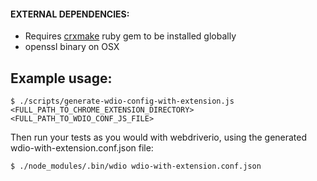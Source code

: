 #### EXTERNAL DEPENDENCIES: 
- Requires [crxmake](https://github.com/Constellation/crxmake) ruby gem to be installed globally
- openssl binary on OSX

## Example usage:
```
$ ./scripts/generate-wdio-config-with-extension.js <FULL_PATH_TO_CHROME_EXTENSION_DIRECTORY> <FULL_PATH_TO_WDIO_CONF_JS_FILE>
```

Then run your tests as you would with webdriverio, using the generated wdio-with-extension.conf.json file:

```
$ ./node_modules/.bin/wdio wdio-with-extension.conf.json
```
